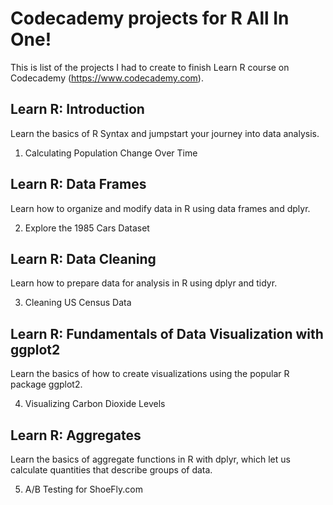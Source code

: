 # Codecademy projects for R All In One!

This is list of the projects I had to create to finish Learn R course on Codecademy (https://www.codecademy.com).

## Learn R: Introduction

Learn the basics of R Syntax and jumpstart your journey into data analysis.

1. Calculating Population Change Over Time

## Learn R: Data Frames

Learn how to organize and modify data in R using data frames and dplyr.

2. Explore the 1985 Cars Dataset


## Learn R: Data Cleaning

Learn how to prepare data for analysis in R using dplyr and tidyr.

3. Cleaning US Census Data

## Learn R: Fundamentals of Data Visualization with ggplot2

Learn the basics of how to create visualizations using the popular R package ggplot2.

4. Visualizing Carbon Dioxide Levels

## Learn R: Aggregates

Learn the basics of aggregate functions in R with dplyr, which let us calculate quantities that describe groups of data.

5. A/B Testing for ShoeFly.com
